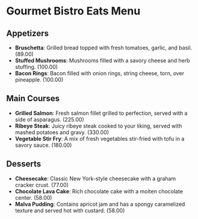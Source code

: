 # Gourmet Bistro Eats Menu

## Appetizers
- **Bruschetta**: Grilled bread topped with fresh tomatoes, garlic, and basil. (89.00)
- **Stuffed Mushrooms**: Mushrooms filled with a savory cheese and herb stuffing. (100.00)
- **Bacon Rings**: Bacon filled with onion rings, string cheese, torn, over pineapple. (100.00)

## Main Courses
- **Grilled Salmon**: Fresh salmon fillet grilled to perfection, served with a side of asparagus. (225.00)
- **Ribeye Steak**: Juicy ribeye steak cooked to your liking, served with mashed potatoes and gravy. (330.00)
- **Vegetable Stir Fry**: A mix of fresh vegetables stir-fried with tofu in a savory sauce. (180.00)

## Desserts
- **Cheesecake**: Classic New York-style cheesecake with a graham cracker crust. (77.00)
- **Chocolate Lava Cake**: Rich chocolate cake with a molten chocolate center. (58.00)
- **Malva Pudding**: Contains apricot jam and has a spongy caramelized texture and served hot with custard. (58.00)
